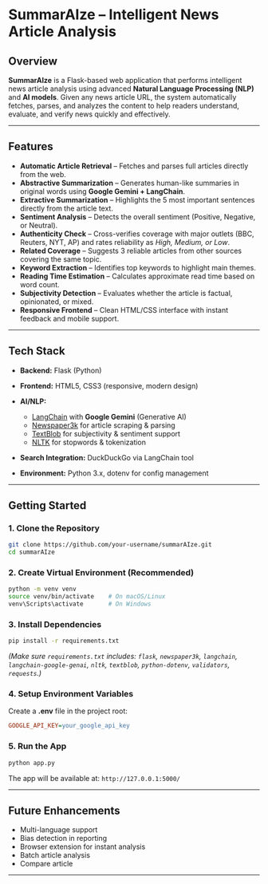 
#  SummarAIze – Intelligent News Article Analysis

## Overview

**SummarAIze** is a Flask-based web application that performs intelligent news article analysis using advanced **Natural Language Processing (NLP)** and **AI models**.
Given any news article URL, the system automatically fetches, parses, and analyzes the content to help readers understand, evaluate, and verify news quickly and effectively.

---

## Features

* **Automatic Article Retrieval** – Fetches and parses full articles directly from the web.
* **Abstractive Summarization** – Generates human-like summaries in original words using **Google Gemini + LangChain**.
* **Extractive Summarization** – Highlights the 5 most important sentences directly from the article text.
* **Sentiment Analysis** – Detects the overall sentiment (Positive, Negative, or Neutral).
* **Authenticity Check** – Cross-verifies coverage with major outlets (BBC, Reuters, NYT, AP) and rates reliability as *High, Medium, or Low*.
* **Related Coverage** – Suggests 3 reliable articles from other sources covering the same topic.
* **Keyword Extraction** – Identifies top keywords to highlight main themes.
* **Reading Time Estimation** – Calculates approximate read time based on word count.
* **Subjectivity Detection** – Evaluates whether the article is factual, opinionated, or mixed.
* **Responsive Frontend** – Clean HTML/CSS interface with instant feedback and mobile support.

---

##  Tech Stack

* **Backend:** Flask (Python)
* **Frontend:** HTML5, CSS3 (responsive, modern design)
* **AI/NLP:**

  * [LangChain](https://www.langchain.com/) with **Google Gemini** (Generative AI)
  * [Newspaper3k](https://newspaper.readthedocs.io/) for article scraping & parsing
  * [TextBlob](https://textblob.readthedocs.io/) for subjectivity & sentiment support
  * [NLTK](https://www.nltk.org/) for stopwords & tokenization
* **Search Integration:** DuckDuckGo via LangChain tool
* **Environment:** Python 3.x, dotenv for config management

---

## Getting Started

### 1. Clone the Repository

```bash
git clone https://github.com/your-username/summarAIze.git
cd summarAIze
```

### 2. Create Virtual Environment (Recommended)

```bash
python -m venv venv
source venv/bin/activate    # On macOS/Linux
venv\Scripts\activate       # On Windows
```

### 3. Install Dependencies

```bash
pip install -r requirements.txt
```

*(Make sure `requirements.txt` includes: `flask`, `newspaper3k`, `langchain`, `langchain-google-genai`, `nltk`, `textblob`, `python-dotenv`, `validators`, `requests`.)*

### 4. Setup Environment Variables

Create a **.env** file in the project root:

```ini
GOOGLE_API_KEY=your_google_api_key
```

### 5. Run the App

```bash
python app.py
```

The app will be available at: `http://127.0.0.1:5000/`

---

## Future Enhancements

* Multi-language support
* Bias detection in reporting
* Browser extension for instant analysis
* Batch article analysis
* Compare article
  

---


